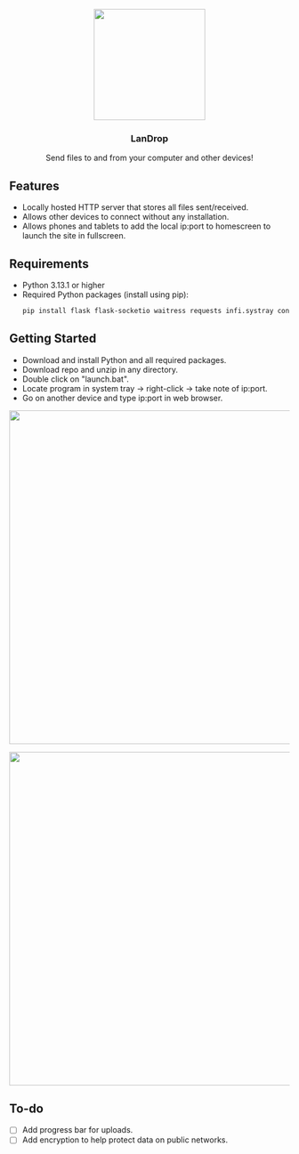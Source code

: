 <p align="center"><img src="https://github.com/user-attachments/assets/8789eb2b-2d0c-4e66-b9b5-770a8df8560e" width="200" /><br></p>
<h3 align="center" tabindex="-1" class="heading-element" dir="auto">LanDrop</h3>
<p align="center" dir="auto">Send files to and from your computer and other devices!</p>

## Features
- Locally hosted HTTP server that stores all files sent/received.
- Allows other devices to connect without any installation.
- Allows phones and tablets to add the local ip:port to homescreen to launch the site in fullscreen.

## Requirements
- Python 3.13.1 or higher
- Required Python packages (install using pip):
  ```bash
  pip install flask flask-socketio waitress requests infi.systray configparser
  
## Getting Started
- Download and install Python and all required packages.
- Download repo and unzip in any directory.
- Double click on "launch.bat".
- Locate program in system tray -> right-click -> take note of ip:port.
- Go on another device and type ip:port in web browser.
<p align="center"><img src="https://github.com/user-attachments/assets/ec1ce0e8-9dde-4410-ba04-b80c8f7a9522" width="600" /><br></p>
<p align="center"><img src="https://github.com/user-attachments/assets/1c0e74e8-37b1-406f-8d5e-e9a19d9b26ec" width="600" /><br></p>

## To-do
- [ ] Add progress bar for uploads.
- [ ] Add encryption to help protect data on public networks.
